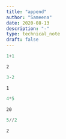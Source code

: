```yaml
---
title: "append"
author: "Sameena"
date: 2020-08-13
description: "-"
type: technical_note
draft: false
---
```


```python
1+1
```




    2




```python
3-2
```




    1




```python
4*5
```




    20




```python
5//2
```




    2




```python

```
